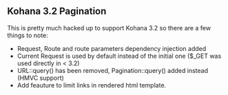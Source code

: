 Kohana 3.2 Pagination
---

This is pretty much hacked up to support Kohana 3.2 so there are a few things to note:

- Request, Route and route parameters dependency injection added
- Current Request is used by default instead of the initial one ($_GET was used directly in < 3.2)
- URL::query() has been removed, Pagination::query() added instead (HMVC support)
- Add feauture to limit links in rendered html template.
